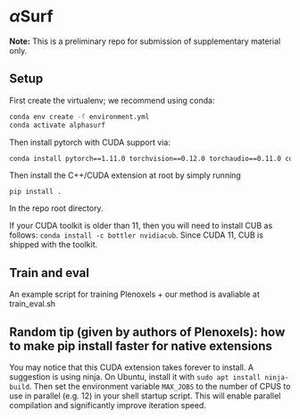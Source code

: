 # $\alpha$Surf



**Note:** This is a preliminary repo for submission of supplementary material only.  




## Setup

First create the virtualenv; we recommend using conda:
```sh
conda env create -f environment.yml
conda activate alphasurf
```

Then install pytorch with CUDA support via:

```sh
conda install pytorch==1.11.0 torchvision==0.12.0 torchaudio==0.11.0 cudatoolkit=11.3 -c pytorch
```


Then install the C++/CUDA extension at root by simply running

```
pip install .
```
In the repo root directory.

If your CUDA toolkit is older than 11, then you will need to install CUB as follows:
`conda install -c bottler nvidiacub`.
Since CUDA 11, CUB is shipped with the toolkit.

## Train and eval
An example script for training Plenoxels + our method is avaliable at train_eval.sh



## Random tip (given by authors of Plenoxels): how to make pip install faster for native extensions

You may notice that this CUDA extension takes forever to install.
A suggestion is using ninja. On Ubuntu,
install it with `sudo apt install ninja-build`.
Then set the environment variable `MAX_JOBS` to the number of CPUS to use in parallel (e.g. 12) in your shell startup script.
This will enable parallel compilation and significantly improve iteration speed.

